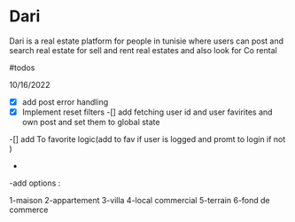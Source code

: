 # Dari 
Dari is a real estate platform for people in tunisie 
where users can post and search  real estate for sell and rent  real estates
and also look for Co rental 

#todos

10/16/2022

-[X] add post error handling
-[X] Implement reset filters
-[] add fetching user id and user favirites and own post and set them to global state

-[] add To favorite logic(add to fav if user is logged and promt to login if not  )

-



-add options :

1-maison 
2-appartement
3-villa
4-local commercial 
5-terrain 
6-fond de commerce